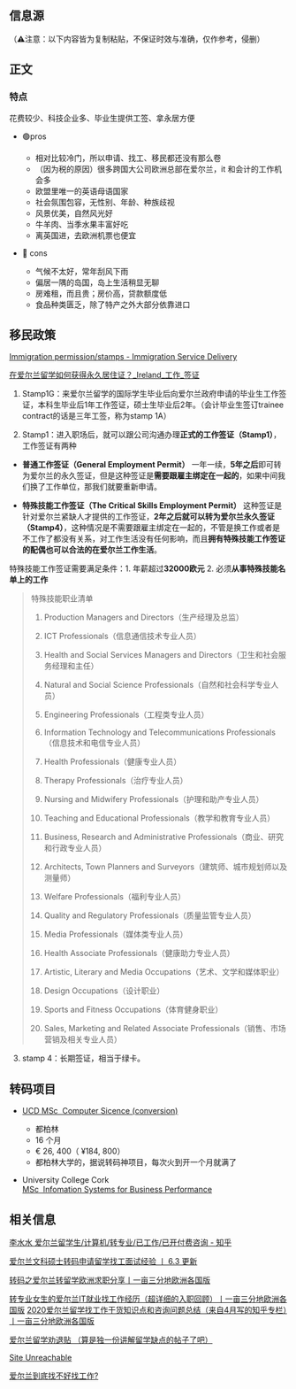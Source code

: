 ## 信息源

（⚠️注意：以下内容皆为复制粘贴，不保证时效与准确，仅作参考，侵删）

## 正文

### 特点

花费较少、科技企业多、毕业生提供工签、拿永居方便

- 🟢pros
	- 相对比较冷门，所以申请、找工、移民都还没有那么卷
	- （因为税的原因）很多跨国大公司欧洲总部在爱尔兰，it 和会计的工作机会多
	- 欧盟里唯一的英语母语国家
	- 社会氛围包容，无性别、年龄、种族歧视
	- 风景优美，自然风光好
	- 牛羊肉、当季水果丰富好吃
	- 离英国进，去欧洲机票也便宜


- 🔴 cons
	- 气候不太好，常年刮风下雨
	- 偏居一隅的岛国，岛上生活稍显无聊
	- 房难租，而且贵；房价高，贷款额度低
	- 食品种类匮乏，除了特产之外大部分依靠进口


## 移民政策

[Immigration permission/stamps - Immigration Service Delivery](https://www.irishimmigration.ie/registering-your-immigration-permission/information-on-registering/immigration-permission-stamps/)

[在爱尔兰留学如何获得永久居住证？_Ireland_工作_签证](https://www.sohu.com/a/512127269_109028)

1. Stamp1G：来爱尔兰留学的国际学生毕业后向爱尔兰政府申请的毕业生工作签证，本科生毕业后1年工作签证，硕士生毕业后2年。（会计毕业生签订trainee contract的话是三年工签，称为stamp 1A）

2. Stamp1：进入职场后，就可以跟公司沟通办理**正式的工作签证（Stamp1）**，工作签证有两种

- **普通工作签证（General Employment Permit）**
一年一续，**5年之后**即可转为爱尔兰的永久签证，但是这种签证是**需要跟雇主绑定在一起的**，如果中间我们换了工作单位，那我们就要重新申请。

- **特殊技能工作签证（The Critical Skills Employment Permit）**
这种签证是针对爱尔兰紧缺人才提供的工作签证，**2年之后就可以转为爱尔兰永久签证（Stamp4）**，这种情况是不需要跟雇主绑定在一起的，不管是换工作或者是不工作了都没有关系，对工作生活没有任何影响，而且**拥有特殊技能工作签证的配偶也可以合法的在爱尔兰工作生活**。

特殊技能工作签证需要满足条件：1. 年薪超过**32000欧元** 2. 必须**从事特殊技能名单上的工作**

> 特殊技能职业清单
> 
> 1. Production Managers and Directors（生产经理及总监）
> 
> 2. ICT Professionals（信息通信技术专业人员）
> 
> 3. Health and Social Services Managers and Directors（卫生和社会服务经理和主任）
> 
> 4. Natural and Social Science Professionals（自然和社会科学专业人员）
> 
> 5. Engineering Professionals（工程类专业人员）
> 
> 6. Information Technology and Telecommunications Professionals（信息技术和电信专业人员）
> 
> 7. Health Professionals（健康专业人员）
> 
> 8. Therapy Professionals（治疗专业人员）
> 
> 9. Nursing and Midwifery Professionals（护理和助产专业人员）
> 
> 10. Teaching and Educational Professionals（教学和教育专业人员）
> 
> 11. Business, Research and Administrative Professionals（商业、研究和行政专业人员）
> 
> 12. Architects, Town Planners and Surveyors（建筑师、城市规划师以及测量师）
> 
> 13. Welfare Professionals（福利专业人员）
> 
> 14. Quality and Regulatory Professionals（质量监管专业人员）
> 
> 15. Media Professionals（媒体类专业人员）
> 
> 16. Health Associate Professionals（健康助力专业人员）
> 
> 17. Artistic, Literary and Media Occupations（艺术、文学和媒体职业）
> 
> 18. Design Occupations（设计职业）
> 
> 19. Sports and Fitness Occupations（体育健身职业）
> 
> 20. Sales, Marketing and Related Associate Professionals（销售、市场营销及相关专业人员）

3. stamp 4：长期签证，相当于绿卡。

## 转码项目

- [UCD MSc  Computer Sicence (conversion)](https://sisweb.ucd.ie/usis/!W_HU_MENU.P_PUBLISH?p_tag=PROG&MAJR=T195)
	- 都柏林
	- 16 个月
	- € 26, 400（ ¥184, 800）
	- 都柏林大学的，据说转码神项目，每次火到开一个月就满了

- University College Cork
[MSc  Infomation Systems for Business Performance](https://www.ucc.ie/en/ckl18/)

## 相关信息

[李水水 爱尔兰留学生/计算机/转专业/已工作/已开付费咨询 - 知乎](https://www.zhihu.com/people/li-shui-shui-75/posts)

[爱尔兰文科硕士转码申请留学找工面试经验 丨 6.3 更新](https://www.douban.com/group/topic/209301517/?_i=62315874fadbb1f,2316180tzth8nk&dt_dapp=1)

[转码之爱尔兰转留学欧洲求职分享丨一亩三分地欧洲各国版](https://www.1point3acres.com/bbs/thread-756008-1-1.html)

[转专业女生的爱尔兰IT就业找工作经历（超详细的入职回顾）丨一亩三分地欧洲各国版](https://www.1point3acres.com/bbs/thread-645839-1-1.html)
[2020爱尔兰留学找工作干货知识点和咨询问题总结（来自4月写的知乎专栏）丨一亩三分地欧洲各国版](https://www.1point3acres.com/bbs/thread-645828-1-1.html)


[爱尔兰留学劝退贴 （算是独一份讲解留学缺点的帖子了吧）](https://www.douban.com/group/topic/264998978/?_i=63504370ad2fc49&dt_dapp=1&dt_platform=com.douban.activity.wechat_friends)

[Site Unreachable](https://m.douban.com/group/topic/275074114/?_i=63371737696ed61&dt_dapp=1&dt_platform=com.douban.activity.wechat_friends?bid=ZWuwHxxxNAY)

[爱尔兰到底找不好找工作?](https://www.douban.com/group/topic/248465131/?_i=63482926f76555e&dt_dapp=1&dt_platform=com.douban.activity.wechat_friends)